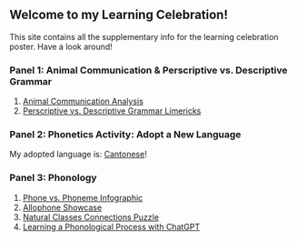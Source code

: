 ## Welcome to my Learning Celebration!
This site contains all the supplementary info for the learning celebration poster. Have a look around!

### Panel 1: Animal Communication & Perscriptive vs. Descriptive Grammar
1. [Animal Communication Analysis](/animal_comm.md)
2. [Perscriptive vs. Descriptive Grammar Limericks](/pers_desc.md)

### Panel 2: Phonetics Activity: Adopt a New Language
My adopted language is: [Cantonese](/cantonese.md)!

### Panel 3: Phonology
1. [Phone vs. Phoneme Infographic](/phone_phoneme.md)
2. [Allophone Showcase](allophones.md)
3. [Natural Classes Connections Puzzle](natural_classes.md)
4. [Learning a Phonological Process with ChatGPT](chatgpt.md)

